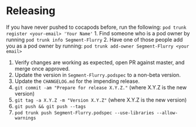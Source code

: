 Releasing
=========
 If you have never pushed to cocapods before, run the following:
 `pod trunk register <your-email> 'Your Name'`
    1. Find someone who is a pod owner by running `pod trunk info Segment-Flurry` 
    2. Have one of those people add you as a pod owner by running:
        `pod trunk add-owner Segment-Flurry <your email>`

 1. Verify changes are working as expected, open PR against master, and merge once approved.
 2. Update the version in `Segment-Flurry.podspec` to a non-beta version.
 3. Update the `CHANGELOG.md` for the impending release.
4. `git commit -am "Prepare for release X.Y.Z."` (where X.Y.Z is the new version)
 5. `git tag -a X.Y.Z -m "Version X.Y.Z"` (where X.Y.Z is the new version)
 6. `git push && git push --tags`
 7. `pod trunk push Segment-Flurry.podspec --use-libraries --allow-warnings`
